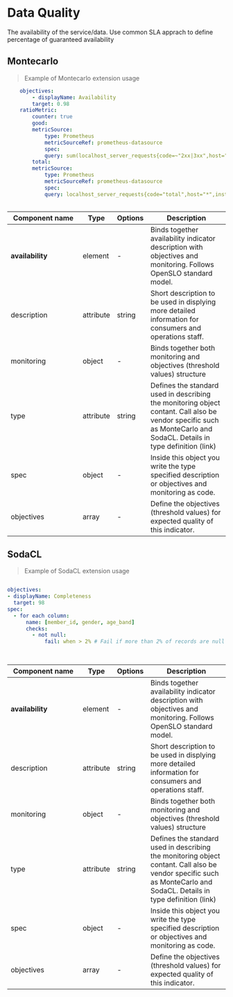 # Data Quality

The availability of the service/data. Use common SLA apprach to define percentage of guaranteed availability


## Montecarlo 

> Example of Montecarlo extension usage

```yml
    objectives:
        - displayName: Availability
        target: 0.98
    ratioMetric:
        counter: true
        good:
        metricSource:
            type: Prometheus
            metricSourceRef: prometheus-datasource
            spec:
            query: sum(localhost_server_requests{code=~"2xx|3xx",host="*",instance="127.0.0.1:9090"})
        total:
        metricSource:
            type: Prometheus
            metricSourceRef: prometheus-datasource
            spec:
            query: localhost_server_requests{code="total",host="*",instance="127.0.0.1:9090"}
 
```

| <div style="width:150px">Component name</div>   | Type  | Options  | Description  |
|---|---|---|---|
| **availability** | element | - | Binds together availability indicator description with objectives and monitoring. Follows OpenSLO standard model. |
| description | attribute | string | Short description to be used in displying more detailed information for consumers and operations staff.  |
| monitoring | object | - | Binds together both monitoring and objectives (threshold values) structure |
| type | attribute | string | Defines the standard used in describing the monitoring object contant. Call also be vendor specific such as MonteCarlo and SodaCL. Details in type definition (link) |
| spec | object | - | Inside this object you write the type specified description or objectives and monitoring as code. |
| objectives | array | - | Define the objectives (threshold values) for expected quality of this indicator. |

## SodaCL

> Example of SodaCL extension usage

```yml

objectives:
- displayName: Completeness
  target: 98
spec:
  - for each column:
      name: [member_id, gender, age_band]
      checks:
        - not null:
            fail: when > 2% # Fail if more than 2% of records are null

 
```

| <div style="width:150px">Component name</div>   | Type  | Options  | Description  |
|---|---|---|---|
| **availability** | element | - | Binds together availability indicator description with objectives and monitoring. Follows OpenSLO standard model. |
| description | attribute | string | Short description to be used in displying more detailed information for consumers and operations staff.  |
| monitoring | object | - | Binds together both monitoring and objectives (threshold values) structure |
| type | attribute | string | Defines the standard used in describing the monitoring object contant. Call also be vendor specific such as MonteCarlo and SodaCL. Details in type definition (link) |
| spec | object | - | Inside this object you write the type specified description or objectives and monitoring as code. |
| objectives | array | - | Define the objectives (threshold values) for expected quality of this indicator. |
